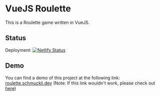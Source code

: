 # VueJS Roulette
This is a Roulette game written in VueJS.

## Status
Deployment:
[![Netlify Status](https://api.netlify.com/api/v1/badges/9c244f76-9195-4daa-be9e-1846c2e5c1b6/deploy-status)](https://app.netlify.com/sites/vuejs-roulette/deploys)

## Demo
You can find a demo of this project at the following link: [roulette.schmuckli.dev](https://roulette.schmuckli.dev/)
(Note: If this link wouldn't work, please check out [here](https://vuejs-roulette.netlify.com/))
